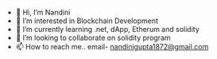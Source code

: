 - 👋 Hi, I’m Nandini
- 👀 I’m interested in Blockchain Development 
- 🌱 I’m currently learning .net, dApp, Etherum and solidity
- 💞️ I’m looking to collaborate on solidity program
- 📫 How to reach me.. email- nandinigupta1872@gmail.com

<!---
gppsy/gppsy is a ✨ special ✨ repository because its `README.md` (this file) appears on your GitHub profile.
You can click the Preview link to take a look at your changes.
--->
